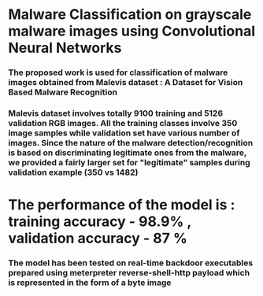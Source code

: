# Malware Classification on grayscale malware images using Convolutional Neural Networks

### The proposed work is used for classification of malware images obtained from Malevis dataset : A Dataset for Vision Based Malware Recognition
### Malevis dataset involves totally 9100 training and 5126 validation RGB images. All the training classes involve 350 image samples while validation set have various number of images. Since the nature of the malware detection/recognition is based on discriminating legitimate ones from the malware, we provided a fairly larger set for "legitimate" samples during validation example (350 vs 1482)

# The performance of the model is : training accuracy - 98.9% , validation accuracy - 87 %

### The model has been tested on real-time backdoor executables prepared using meterpreter reverse-shell-http payload which is represented in the form of a byte image
